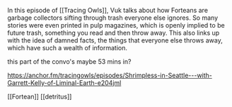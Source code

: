 In this episode of [[Tracing Owls]], Vuk talks about how Forteans are garbage collectors sifting through trash everyone else ignores. So many stories were even printed in pulp magazines, which is openly implied to be future trash, something you read and then throw away. This also links up with the idea of damned facts, the things that everyone else throws away, which have such a wealth of information.

this part of the convo's maybe 53 mins in?

https://anchor.fm/tracingowls/episodes/Shrimpless-in-Seattle---with-Garrett-Kelly-of-Liminal-Earth-e204jml

[[Fortean]] [[detritus]]